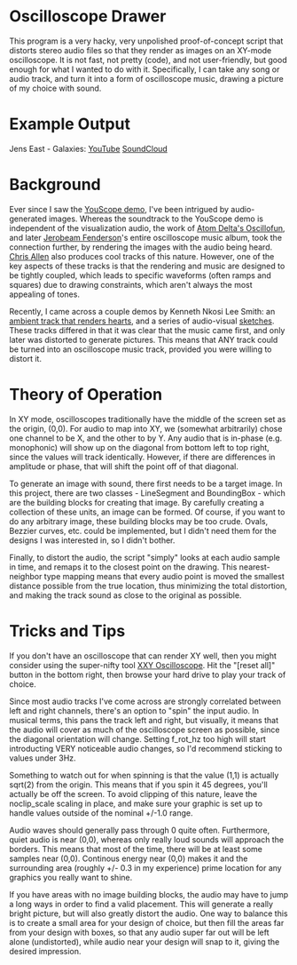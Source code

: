 # Oscilloscope Drawer
This program is a very hacky, very unpolished proof-of-concept
script that distorts stereo audio files so that they render
as images on an XY-mode oscilloscope. It is not fast, not
pretty (code), and not user-friendly, but good enough for what
I wanted to do with it. Specifically, I can take any song
or audio track, and turn it into a form of oscilloscope music,
drawing a picture of my choice with sound.

# Example Output
Jens East - Galaxies: [YouTube](https://youtu.be/yvlaeIdA-zg) [SoundCloud](https://soundcloud.com/greenkid336600/jens-east-galaxies-render-2)


# Background
Ever since I saw the [YouScope demo](https://www.youtube.com/watch?v=s1eNjUgaB-g),
I've been intrigued by audio-generated images. Whereas the soundtrack to the
YouScope demo is independent of the visualization audio, the work of
[Atom Delta's Oscillofun](https://www.youtube.com/watch?v=o4YyI6_y6kw), and later
[Jerobeam Fenderson](https://oscilloscopemusic.com/)'s entire oscilloscope music
album, took the connection further, by rendering the images with the audio being
heard. [Chris Allen](https://www.youtube.com/channel/UCSb9_amN9Oh2WJhDTwnG3NA)
also produces cool tracks of this nature. However, one of the key aspects of
these tracks is that the rendering and music are designed to be tightly coupled,
which leads to specific waveforms (often ramps and squares) due to drawing
constraints, which aren't always the most appealing of tones.

Recently, I came across a couple demos by Kenneth Nkosi Lee Smith: an
[ambient track that renders hearts](https://www.youtube.com/watch?v=RL8m5kaxVE4),
and a series of audio-visual [sketches](https://www.youtube.com/watch?v=GldvWj8t1ko).
These tracks differed in that it was clear that the music came first, and only
later was distorted to generate pictures. This means that ANY track could be
turned into an oscilloscope music track, provided you were willing to distort it.

# Theory of Operation
In XY mode, oscilloscopes traditionally have the middle of the screen set as
the origin, (0,0). For audio to map into XY, we (somewhat arbitrarily) chose
one channel to be X, and the other to by Y. Any audio that is in-phase
(e.g. monophonic) will show up on the diagonal from bottom left to top right,
since the values will track identically. However, if there are differences
in amplitude or phase, that will shift the point off of that diagonal.

To generate an image with sound, there first needs to be a target image.
In this project, there are two classes - LineSegment and BoundingBox -
which are the building blocks for creating that image. By carefully
creating a collection of these units, an image can be formed. Of
course, if you want to do any arbitrary image, these building blocks
may be too crude. Ovals, Bezzier curves, etc. could be implemented,
but I didn't need them for the designs I was interested in, so I
didn't bother.

Finally, to distort the audio, the script "simply" looks at each
audio sample in time, and remaps it to the closest point on the drawing.
This nearest-neighbor type mapping means that every audio point is moved
the smallest distance possible from the true location, thus minimizing
the total distortion, and making the track sound as close to the original
as possible.

# Tricks and Tips
If you don't have an oscilloscope that can render XY well, then
you might consider using the super-nifty tool
[XXY Oscilloscope](https://dood.al/oscilloscope/). Hit the
"[reset all]" button in the bottom right, then browse your
hard drive to play your track of choice.

Since most audio tracks I've come across are strongly correlated
between left and right channels, there's an option to "spin" the
input audio. In musical terms, this pans the track left and right,
but visually, it means that the audio will cover as much of the
oscilloscope screen as possible, since the diagonal orientation
will change. Setting f_rot_hz too high will start introducting
VERY noticeable audio changes, so I'd recommend sticking to
values under 3Hz.

Something to watch out for when spinning is
that the value (1,1) is actually sqrt(2) from the origin. This
means that if you spin it 45 degrees, you'll actually be off
the screen. To avoid clipping of this nature, leave the
noclip_scale scaling in place, and make sure your graphic
is set up to handle values outside of the nominal +/-1.0
range.

Audio waves should generally pass through 0 quite often.
Furthermore, quiet audio is near (0,0), whereas only really
loud sounds will approach the borders. This means that most
of the time, there will be at least some samples near
(0,0). Continous energy near (0,0) makes it and the
surrounding area (roughly +/- 0.3 in my experience)
prime location for any graphics you really want to shine.

If you have areas with no image building blocks, the
audio may have to jump a long ways in order to find a
valid placement. This will generate a really bright
picture, but will also greatly distort the audio.
One way to balance this is to create a small area
for your design of choice, but then fill the areas
far from your design with boxes, so that any audio
super far out will be left alone (undistorted), while
audio near your design will snap to it, giving the
desired impression.
